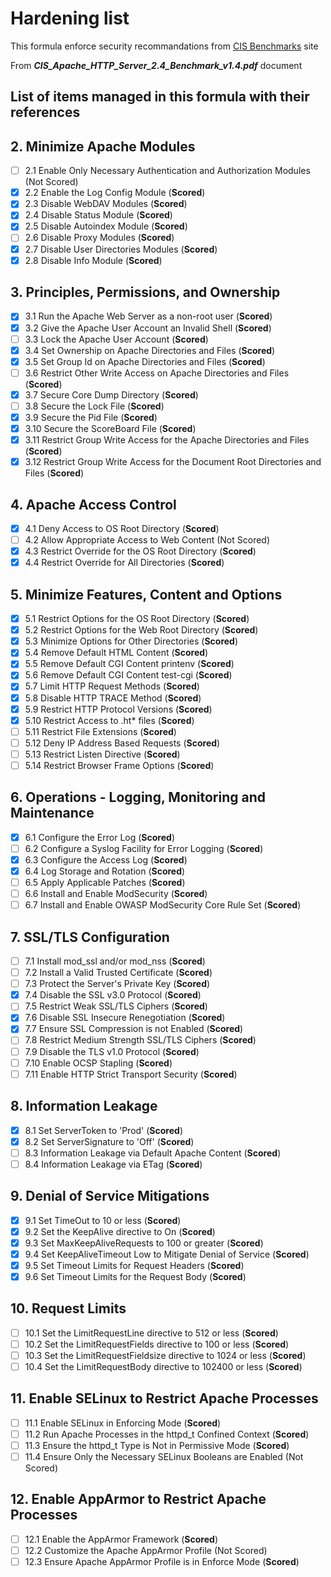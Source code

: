 # Hardening list

This formula enforce security recommandations from [CIS Benchmarks](https://www.cisecurity.org/cis-benchmarks/) site

From ***CIS_Apache_HTTP_Server_2.4_Benchmark_v1.4.pdf*** document

## List of items managed in this formula with their references

## 2. Minimize Apache Modules
- [ ] 2.1 Enable Only Necessary Authentication and Authorization Modules (Not Scored)
- [X] 2.2 Enable the Log Config Module (**Scored**)
- [X] 2.3 Disable WebDAV Modules (**Scored**)
- [X] 2.4 Disable Status Module (**Scored**)
- [X] 2.5 Disable Autoindex Module (**Scored**)
- [ ] 2.6 Disable Proxy Modules (**Scored**)
- [X] 2.7 Disable User Directories Modules (**Scored**)
- [X] 2.8 Disable Info Module (**Scored**)
## 3. Principles, Permissions, and Ownership
- [X] 3.1 Run the Apache Web Server as a non-root user (**Scored**)
- [X] 3.2 Give the Apache User Account an Invalid Shell (**Scored**)
- [ ] 3.3 Lock the Apache User Account (**Scored**)
- [X] 3.4 Set Ownership on Apache Directories and Files (**Scored**)
- [X] 3.5 Set Group Id on Apache Directories and Files (**Scored**)
- [ ] 3.6 Restrict Other Write Access on Apache Directories and Files (**Scored**)
- [X] 3.7 Secure Core Dump Directory (**Scored**)
- [ ] 3.8 Secure the Lock File (**Scored**)
- [X] 3.9 Secure the Pid File (**Scored**)
- [X] 3.10 Secure the ScoreBoard File (**Scored**)
- [X] 3.11 Restrict Group Write Access for the Apache Directories and Files (**Scored**)
- [X] 3.12 Restrict Group Write Access for the Document Root Directories and Files (**Scored**)
## 4. Apache Access Control
- [X] 4.1 Deny Access to OS Root Directory (**Scored**)
- [ ] 4.2 Allow Appropriate Access to Web Content (Not Scored)
- [X] 4.3 Restrict Override for the OS Root Directory (**Scored**)
- [X] 4.4 Restrict Override for All Directories (**Scored**)
## 5. Minimize Features, Content and Options
- [X] 5.1 Restrict Options for the OS Root Directory (**Scored**)
- [X] 5.2 Restrict Options for the Web Root Directory (**Scored**)
- [X] 5.3 Minimize Options for Other Directories (**Scored**)
- [X] 5.4 Remove Default HTML Content (**Scored**)
- [X] 5.5 Remove Default CGI Content printenv (**Scored**)
- [X] 5.6 Remove Default CGI Content test-cgi (**Scored**)
- [X] 5.7 Limit HTTP Request Methods (**Scored**)
- [X] 5.8 Disable HTTP TRACE Method (**Scored**)
- [X] 5.9 Restrict HTTP Protocol Versions (**Scored**)
- [X] 5.10 Restrict Access to .ht* files (**Scored**)
- [ ] 5.11 Restrict File Extensions (**Scored**)
- [ ] 5.12 Deny IP Address Based Requests (**Scored**)
- [ ] 5.13 Restrict Listen Directive (**Scored**)
- [ ] 5.14 Restrict Browser Frame Options (**Scored**)
## 6. Operations - Logging, Monitoring and Maintenance
- [X] 6.1 Configure the Error Log (**Scored**)
- [ ] 6.2 Configure a Syslog Facility for Error Logging (**Scored**)
- [X] 6.3 Configure the Access Log (**Scored**)
- [X] 6.4 Log Storage and Rotation (**Scored**)
- [ ] 6.5 Apply Applicable Patches (**Scored**)
- [ ] 6.6 Install and Enable ModSecurity (**Scored**)
- [ ] 6.7 Install and Enable OWASP ModSecurity Core Rule Set (**Scored**)
## 7. SSL/TLS Configuration
- [ ] 7.1 Install mod_ssl and/or mod_nss (**Scored**)
- [ ] 7.2 Install a Valid Trusted Certificate (**Scored**)
- [ ] 7.3 Protect the Server's Private Key (**Scored**)
- [X] 7.4 Disable the SSL v3.0 Protocol (**Scored**)
- [ ] 7.5 Restrict Weak SSL/TLS Ciphers (**Scored**)
- [X] 7.6 Disable SSL Insecure Renegotiation (**Scored**)
- [X] 7.7 Ensure SSL Compression is not Enabled (**Scored**)
- [ ] 7.8 Restrict Medium Strength SSL/TLS Ciphers (**Scored**)
- [ ] 7.9 Disable the TLS v1.0 Protocol (**Scored**)
- [ ] 7.10 Enable OCSP Stapling (**Scored**)
- [ ] 7.11 Enable HTTP Strict Transport Security (**Scored**)
## 8. Information Leakage
- [X] 8.1 Set ServerToken to 'Prod' (**Scored**)
- [X] 8.2 Set ServerSignature to 'Off' (**Scored**)
- [ ] 8.3 Information Leakage via Default Apache Content (**Scored**)
- [ ] 8.4 Information Leakage via ETag (**Scored**)
## 9. Denial of Service Mitigations
- [X] 9.1 Set TimeOut to 10 or less (**Scored**)
- [X] 9.2 Set the KeepAlive directive to On (**Scored**)
- [X] 9.3 Set MaxKeepAliveRequests to 100 or greater (**Scored**)
- [X] 9.4 Set KeepAliveTimeout Low to Mitigate Denial of Service (**Scored**)
- [X] 9.5 Set Timeout Limits for Request Headers (**Scored**)
- [X] 9.6 Set Timeout Limits for the Request Body (**Scored**)
## 10. Request Limits
- [ ] 10.1 Set the LimitRequestLine directive to 512 or less (**Scored**)
- [ ] 10.2 Set the LimitRequestFields directive to 100 or less (**Scored**)
- [ ] 10.3 Set the LimitRequestFieldsize directive to 1024 or less (**Scored**)
- [ ] 10.4 Set the LimitRequestBody directive to 102400 or less (**Scored**)
## 11. Enable SELinux to Restrict Apache Processes
- [ ] 11.1 Enable SELinux in Enforcing Mode (**Scored**)
- [ ] 11.2 Run Apache Processes in the httpd_t Confined Context (**Scored**)
- [ ] 11.3 Ensure the httpd_t Type is Not in Permissive Mode (**Scored**)
- [ ] 11.4 Ensure Only the Necessary SELinux Booleans are Enabled (Not Scored)
## 12. Enable AppArmor to Restrict Apache Processes
- [ ] 12.1 Enable the AppArmor Framework (**Scored**)
- [ ] 12.2 Customize the Apache AppArmor Profile (Not Scored)
- [ ] 12.3 Ensure Apache AppArmor Profile is in Enforce Mode (**Scored**)
